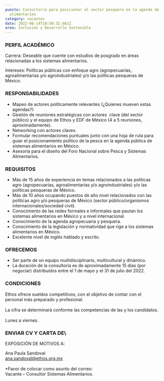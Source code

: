 ```yaml
---
puesto: Consultor/a para posicionar al sector pesquero en la agenda de sistemas
  alimentarios
category: vacantes
date: 2022-08-14T18:50:32.661Z
area: Inclusión y Desarrollo Sostenible
---
```

### PERFIL ACADÉMICO

Carrera: Deseable que cuente con estudios de posgrado en áreas relacionadas a los sistemas alimentarios.

Intereses: Políticas públicas con enfoque agro (agropecuarias, agroalimentarias y/o agroindustriales) y/o las políticas pesqueras de México. 

### RESPONSABILIDADES

* Mapeo de actores políticamente relevantes (¿Quienes mueven estas agendas?)
* Gestión de reuniones estratégicas con actores  clave (del sector público) y el equipo de Ethos y EDF de México (4 a 5 reuniones, aproximadamente). 
* Networking con actores claves.
* Formular recomendaciones puntuales junto con una hoja de ruta para guiar el posicionamiento político de la pesca en la agenda pública de sistemas alimentarios en México.  
* Asesoría para el diseño del Foro Nacional sobre Pesca y Sistemas Alimentarios.

### REQUISITOS

* Más de 15 años de experiencia en temas relacionados a las políticas agro (agropecuarias, agroalimentarias y/o agroindustriales) y/o las políticas pesqueras de México. 
* Más de 10 años ocupando puestos de alto nivel relacionados con las políticas agro y/o pesqueras de México (sector público/organismos internacionales/sociedad civil).
* Conocimiento de las redes formales e informales que pautan los sistemas alimentarios en México y a nivel internacional. 
* Conocimiento de la agenda agropecuaria y pesquera.
* Conocimiento de la legislación y normatividad que rige a los sistemas alimentarios en México.
* Excelente nivel de inglés hablado y escrito.

### OFRECEMOS

* Ser parte de un equipo multidisciplinario, multicultural y dinámico.
* La duración de la consultoría es de aproximadamente 15 días (por negociar) distribuidos entre el 1 de mayo y el 31 de julio del 2022.

### CONDICIONES

Ethos ofrece sueldos competitivos, con el objetivo de contar con el personal más preparado y profesional.\
\
La cifra se determinará conforme las competencias de las y los candidatos.\
\
Lunes a viernes.

### ENVIAR CV Y CARTA DE\

EXPOSICIÓN DE MOTIVOS A:

Ana Paula Sandoval\
ana.sandoval@ethos.org.mx\
\
*Favor de colocar como asunto del correo:\
Vacante – Consultor Sistemas Alimentarios.
